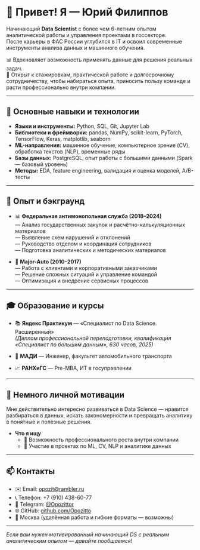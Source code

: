 # 👋 Привет! Я — Юрий Филиппов

Начинающий **Data Scientist** с более чем 6-летним опытом аналитической работы и управления проектами в госсекторе.  
После карьеры в ФАС России углубился в IT и освоил современные инструменты анализа данных и машинного обучения.  

📊 Вдохновляет возможность применять данные для решения реальных задач.  
🚀 Открыт к стажировкам, практической работе и долгосрочному сотрудничеству, чтобы набираться опыта, приносить пользу команде и расти профессионально внутри компании.

---

## 🧠 Основные навыки и технологии

- **Языки и инструменты:** Python, SQL, Git, Jupyter Lab  
- **Библиотеки и фреймворки:** pandas, NumPy, scikit-learn, PyTorch, TensorFlow, Keras, matplotlib, seaborn  
- **ML-направления:** машинное обучение, компьютерное зрение (CV), обработка текстов (NLP), временные ряды  
- **Базы данных:** PostgreSQL, опыт работы с большими данными (Spark — базовый уровень)  
- **Методы:** EDA, feature engineering, валидация и оценка моделей, A/B-тесты

---

## 🧰 Опыт и бэкграунд

- 📊 **Федеральная антимонопольная служба (2018–2024)**  
  — Анализ государственных закупок и расчётно-калькуляционных материалов  
  — Выявление схем нарушений и отклонений  
  — Руководство отделом и координация сотрудников  
  — Подготовка аналитических и методических материалов  

- 🚗 **Major-Auto (2010–2017)**  
  — Работа с клиентами и корпоративными заказчиками  
  — Решение сложных ситуаций и управление командой  
  — Оптимизация и внедрение сервисных процессов

---

## 🎓 Образование и курсы

- 📚 **Яндекс Практикум** — «Специалист по Data Science. Расширенный»  
  *(Диплом профессиональной переподготовки, квалификация «Специалист по большим данным», 630 часов, 2025)*

- 🏫 **МАДИ** — Инженер, факультет автомобильного транспорта

- 📈 **РАНХиГС** — Pre-MBA, ИТ в госуправлении

---

## 🚀 Немного личной мотивации

Мне действительно интересно развиваться в Data Science — нравится разбираться в данных, искать закономерности и превращать аналитику в понятные и полезные решения.  

- **Что я ищу**
  - 🌱 Возможность профессионального роста внутри компании  
  - 🤝 Участие в проектах по ML, CV, NLP и аналитике данных

---

## 📫 Контакты

- ✉️ Email: [opozit@rambler.ru](mailto:opozit@rambler.ru)  
- 📞 Телефон: +7 (910) 438-60-77
- 📱 Telegram: [@Opozittor](https://t.me/Opozittor)
- 🌐 GitHub: [github.com/Opozitto](https://github.com/Opozitto)  
- 📍 Москва (удалённая работа и гибкие форматы — возможны)

---

_Если вам нужен мотивированный начинающий DS с реальным аналитическим опытом — давайте пообщаемся!_
